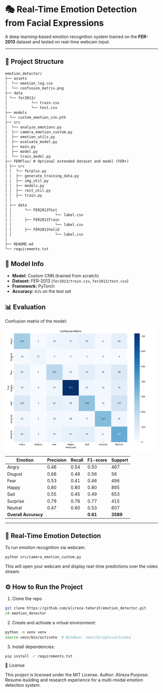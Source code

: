 # 🎭 Real-Time Emotion Detection from Facial Expressions

A deep learning–based emotion recognition system trained on the **FER-2013** dataset and tested on real-time webcam input.

---

## 📁 Project Structure
```
emotion_detector/
├── assets
│  └── emotion_log.csv
│  └── confusion_matrix.png
├── data 
│ └── fer2013/
│           └── train.csv
│           └── test.csv
├── models
│ └── custom_emotion_cnn.pth
├── src
│  └── analyze_emotions.py
│  ├── camera_emotion_custom.py
│  ├── emotion_utils.py
│  ├── evaluate_model.py
│  ├── main.py
│  ├── model.py
│  └── train_model.py
├── FERPlus/ # Optional extended dataset and model (FER+)
│ ├── src
│ │  └── ferplus.py
│ │  ├── generate_training_data.py
│ │  ├── img_util.py
│ │  ├── models.py
│ │  ├── rect_util.py
│ │  ├── train.py
│ │
│ ├── data 
│ │      └── FER2013Test 
│ │                    └── label.csv
│ │      ├── FER2013Train 
│ │                    └── label.csv
│ │      ├── FER2013Valid 
│ │                    └── label.csv
│ 
├── README.md
└── requirements.txt
```

## 🧠 Model Info

- **Model:** Custom CNN (trained from scratch)
- **Dataset:** FER-2013 (`fer2013/train.csv`, `fer2013/test.csv`)
- **Framework:** PyTorch
- **Accuracy:** `61%` on the test set

## 📊 Evaluation

Confusion matrix of the model:

![Confusion Matrix](assets/confusion_matrix.png)

| Emotion   | Precision | Recall | F1-score | Support |
|-----------|-----------|--------|----------|---------|
| Angry     | 0.46      | 0.54   | 0.50     | 467     |
| Disgust   | 0.68      | 0.48   | 0.56     | 56      |
| Fear      | 0.53      | 0.41   | 0.46     | 496     |
| Happy     | 0.80      | 0.80   | 0.80     | 895     |
| Sad       | 0.55      | 0.45   | 0.49     | 653     |
| Surprise  | 0.79      | 0.76   | 0.77     | 415     |
| Neutral   | 0.47      | 0.60   | 0.53     | 607     |
| **Overall Accuracy** | | | **0.61** | **3589** |

---

## 🎥 Real-Time Emotion Detection

To run emotion recognition via webcam:

```bash
python src/camera_emotion_custom.py
```

This will open your webcam and display real-time predictions over the video stream.

## ⚙️ How to Run the Project
1. Clone the repo
```bash
git clone https://github.com/alireza-taheriF/emotion_detector.git
cd emotion_detector
```

2. Create and activate a virtual environment:
```bash
python -m venv venv
source venv/bin/activate  # Windows: venv\Scripts\activate
```

3. Install dependencies:
```bash
pip install -r requirements.txt
```

📄 License

This project is licensed under the MIT License.
Author: Alireza
Purpose: Resume-building and research experience for a multi-modal emotion detection system.


